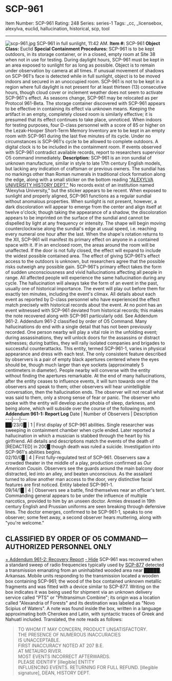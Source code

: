 # SCP-961
Item Number: SCP-961
Rating: 248
Series: series-1
Tags: _cc, _licensebox, alexylva, euclid, hallucination, historical, scp, tool

---

![scp-961.jpg](https://scp-wiki.wdfiles.com/local--files/scp-961/scp-961.jpg)
SCP-961 in full sunlight, 11:42 AM.
**Item #:** SCP-961
**Object Class:** Euclid
**Special Containment Procedures:** SCP-961 is to be kept outdoors, in its storage container, or in a closed, empty room at Site 38 when not in use for testing. During daylight hours, SCP-961 must be kept in an area exposed to sunlight for as long as possible. Object is to remain under observation by camera at all times. If unusual movement of shadows on SCP-961's face is detected while in full sunlight, object is to be moved indoors and secured in an unoccupied room. SCP-961 is not to be kept in a region where full daylight is not present for at least thirteen (13) consecutive hours, though cloud cover or inclement weather does not seem to activate SCP-961's effect. As seasons change, SCP-961 may be relocated as per Protocol 961-Beta. The storage container discovered with SCP-961 appears to be effective in containing its effect via unknown means. Keeping the artifact in an empty, completely closed room is similarly effective; it is presumed that its effect continues to take place, unnoticed.
When indoors for testing purposes, four D-class personnel with a score of 85 or higher on the Lezak-Hooper Short-Term Memory Inventory are to be kept in an empty room with SCP-961 during the last five minutes of its cycle. Under no circumstances is SCP-961's cycle to be allowed to complete outdoors. A digital clock is to be included in the containment room.
If events observed with SCP-961 contradict available records, report to researchers supervisor O5 command immediately.
**Description:** SCP-961 is an iron sundial of unknown manufacture, similar in style to late 17th century English models, but lacking any indication of craftsman or previous owners. The sundial has no markings other than Roman numerals in traditional clock formation along the edge, along with a small sticker on the bottom reading ["ALEXYLVA UNIVERSITY HISTORY DEPT."](http://www.scp-wiki.net/wayward) No records exist of an institution named “Alexylva University," but the sticker appears to be recent.
When exposed to sunlight and properly aligned, SCP-961 functions as a regular sundial without anomalous properties. When sunlight is not present, however, a dark discoloration will appear to emerge from the center and align itself at twelve o'clock; though taking the appearance of a shadow, the discoloration appears to be imprinted on the surface of the sundial and cannot be dispelled by light at any frequency or intensity. The shape will begin moving counterclockwise along the sundial's edge at usual speed, i.e. reaching every numeral one hour after the last.
When the shape's rotation returns to the XII, SCP-961 will manifest its primary effect on anyone in a contained space with it. If in an enclosed room, the areas around the room will be unaffected. If the door is not fully closed, the effect will expand to include the widest possible contained area. The effect of giving SCP-961's effect access to the outdoors is unknown, but researchers agree that the possible risks outweigh any possible gain.
SCP-961's primary effect takes the form of sudden unconsciousness and vivid hallucinations affecting all people in range. All affected people will experience the same hallucination during any cycle. The hallucination will always take the form of an event in the past, usually one of historical importance. The event will play out before them for exactly ten minutes, including the event's climax. All details about each event as reported by D-class personnel who have experienced the effect match precisely with historical records about the event. At no point has an event witnessed with SCP-961 deviated from historical records; this makes the note recovered along with SCP-961 particularly odd. See Addendum 961-2. Addendum 961-2 classified by order of O5 Command.
Many hallucinations do end with a single detail that has not been previously recorded. One person nearby will play a vital role in the unfolding event; during assassinations, they will unlock doors for the assassins or distract witnesses; during battles, they will rally isolated companies and brigades to successful counterattacks. This entity, termed SCP-961-1, varies in physical appearance and dress with each test. The only consistent feature described by observers is a pair of empty black apertures centered where the eyes should be, though much larger than eye sockets (approximately 5 centimeters in diameter). People nearby will converse with the entity without finding the apertures remarkable. At the end of many hallucinations, after the entity ceases to influence events, it will turn towards one of the observers and speak to them; other observers will hear unintelligible conversation, then the hallucination ends. The observer will not recall what was said to them, only a strong sense of fear or panic. The observer who spoke with the entity will develop acute phobia of sleep, darkness, and being alone, which will subside over the course of the following month.
**Addendum 961-1: Report Log**
Date | Number of Observers | Description  
---|---|---  
██/23/0█ | 1 | First display of SCP-961 abilities. Single researcher was sweeping in containment chamber when cycle ended. Later reported a hallucination in which a musician is stabbed through the heart by his girlfriend. All details and descriptions match the events of the death of [REDACTED] in 200█ though death was ruled a suicide. Investigation into SCP-961's abilities begins.  
02/10/0█ | 4 | First fully-regulated test of SCP-961. Observers saw a crowded theater in the middle of a play, production confirmed as _Our American Cousin._ Observers see the guards around the main balcony door distracted, led into an alley, and beaten unconscious. As the assailant turned to allow another man access to the door, very distinctive facial features are first noticed. Entity labeled SCP-961-1.  
09/14/1█ | 4 | Observers see a battle, find themselves near an officer's tent. Commanding general appears to be under the influence of multiple narcotics, provided to him by an unseen doctor. Armies dressed in 19th century English and Prussian uniforms are seen breaking through defensive lines. The doctor emerges, confirmed to be SCP-961-1, speaks to one observer; some feet away, a second observer hears muttering, along with "you're welcome."  
## CLASSIFIED BY ORDER OF O5 COMMAND—AUTHORIZED PERSONNEL ONLY
[\+ Addendum 961-2: Recovery Report](javascript:;)
[\- Hide](javascript:;)
SCP-961 was recovered when a standard sweep of radio frequencies typically used by [SCP-877](/scp-877) detected a transmission emanating from an uninhabited wooded area near █████, Arkansas. Mobile units responding to the transmission located a wooden box containing SCP-961; the wood of the box contained unknown metallic fragments and was fitted with a device similar to SCP-877. Writing on the box indicates it was being used for shipment via an unknown delivery service called "PTS" or "Phitransimun Combine"; its origin was a location called "Alexandria of Forests" and its destination was labeled as "Novo Scipius of Waters". A note was found inside the box, written in a language approximating both Cherokee and Latin, with syntactic traces of Greek and Nahuatl included. Translated, the note reads as follows:
> TO WHOM IT MAY CONCERN,
> PRODUCT UNSATISFACTORY.  
>  THE PRESENCE OF NUMEROUS INACCURACIES  
>  IS UNACCEPTABLE.  
>  FIRST INACCURACY NOTED AT 207 B.E.  
>  AT METAURO RIVER.  
>  MOST EVENTS INCORRECT AFTERWARDS.  
>  PLEASE IDENTIFY [illegible] ENTITY  
>  INFLUENCING EVENTS.
> RETURNING FOR FULL REFUND.
> [illegible signature], DEAN, HISTORY DEPT.